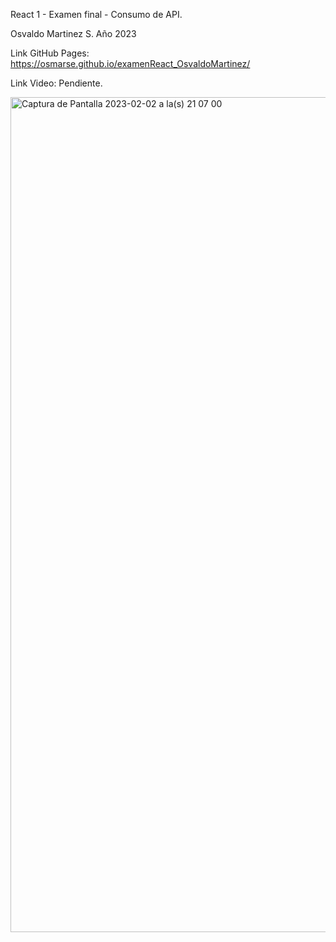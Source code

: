 React 1 - Examen final - Consumo de API.

Osvaldo Martinez S. Año 2023

Link GitHub Pages: https://osmarse.github.io/examenReact_OsvaldoMartinez/

Link Video: Pendiente.

<img width="1336" alt="Captura de Pantalla 2023-02-02 a la(s) 21 07 00" src="https://user-images.githubusercontent.com/48747717/216479317-da8f72cf-0b2c-4b2a-b99b-73ad316568c3.png">
